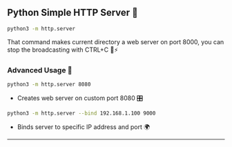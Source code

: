 ## **Python Simple HTTP Server** 🐍
```bash
python3 -m http.server 
```
That command makes current directory a web server on port 8000, you can stop the broadcasting with CTRL+C 🛑⚡

### **Advanced Usage** 🚀
```bash
python3 -m http.server 8080
```
- Creates web server on custom port 8080 🎛️
```bash
python3 -m http.server --bind 192.168.1.100 9000
```
- Binds server to specific IP address and port 🌍

---